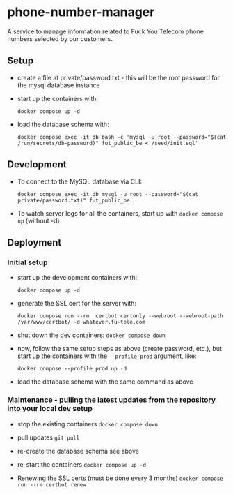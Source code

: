 # phone-number-manager
A service to manage information related to Fuck You Telecom phone numbers selected by our customers.



## Setup

* create a file at private/password.txt - this will be the root password for the mysql database instance

* start up the containers with:

  `docker compose up -d`

* load the database schema with:

  `docker compose exec -it db bash -c 'mysql -u root --password="$(cat /run/secrets/db-password)" fut_public_be < /seed/init.sql'`



## Development

* To connect to the MySQL database via CLI:

  `docker compose exec -it db mysql -u root --password="$(cat private/password.txt)" fut_public_be`

* To watch server logs for all the containers, start up with `docker compose up` (without -d)



## Deployment

### Initial setup

* start up the development containers with:

  `docker compose up -d`

* generate the SSL cert for the server with:

  `docker compose run --rm  certbot certonly --webroot --webroot-path /var/www/certbot/ -d whatever.fu-tele.com`

* shut down the dev containers: `docker compose down`

* now, follow the same setup steps as above (create password, etc.), but start up the containers with the `--profile prod` argument, like:

  `docker compose --profile prod up -d`

* load the database schema with the same command as above



### Maintenance - pulling the latest updates from the repository into your local dev setup

* stop the existing containers
  `docker compose down`
* pull updates
  `git pull`
* re-create the database schema
  see above
* re-start the containers
  `docker compose up -d`

* Renewing the SSL certs (must be done every 3 months)
  `docker compose run --rm certbot renew`
